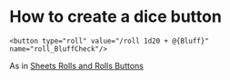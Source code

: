 # How to create a dice button

```
<button type="roll" value="/roll 1d20 + @{Bluff}" name="roll_BluffCheck"/>
```
As in [Sheets Rolls and Rolls Buttons](https://wiki.roll20.net/Building_Character_Sheets#Sheet_Rolls_and_Roll_Buttons)
